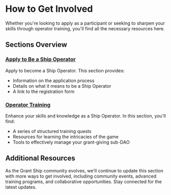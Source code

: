 # How to Get Involved

Whether you're looking to apply as a participant or seeking to sharpen your skills through operator training, you'll find all the necessary resources here.

## Sections Overview

### [Apply to Be a Ship Operator](/how-to-get-involved/apply)

Apply to become a Ship Operator. This section provides:

- Information on the application process
- Details on what it means to be a Ship Operator
- A link to the registration form

### [Operator Training](/how-to-get-involved/operatortraining)

Enhance your skills and knowledge as a Ship Operator. In this section, you'll find:

- A series of structured training quests
- Resources for learning the intricacies of the game
- Tools to effectively manage your grant-giving sub-DAO

## Additional Resources

As the Grant Ship community evolves, we'll continue to update this section with more ways to get involved, including community events, advanced training programs, and collaborative opportunities. Stay connected for the latest updates.
